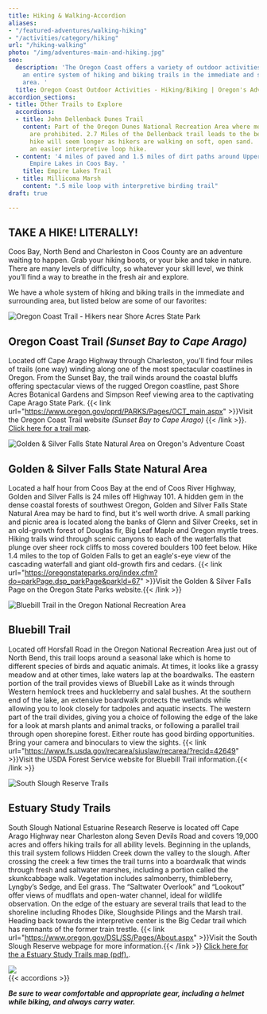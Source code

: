 ```yaml
---
title: Hiking & Walking-Accordion
aliases:
- "/featured-adventures/walking-hiking"
- "/activities/category/hiking"
url: "/hiking-walking"
photo: "/img/adventures-main-and-hiking.jpg"
seo:
  description: 'The Oregon Coast offers a variety of outdoor activities including
    an entire system of hiking and biking trails in the immediate and surrounding
    area. '
  title: Oregon Coast Outdoor Activities - Hiking/Biking | Oregon's Adventure Coast
accordion_sections:
- title: Other Trails to Explore
  accordions:
  - title: John Dellenback Dunes Trail
    content: Part of the Oregon Dunes National Recreation Area where motorized vehicles
      are prohibited. 2.7 Miles of the Dellenback trail leads to the beach, but the
      hike will seem longer as hikers are walking on soft, open sand.  There is also
      an easier interpretive loop hike.
  - content: '4 miles of paved and 1.5 miles of dirt paths around Upper and Lower
      Empire Lakes in Coos Bay. '
    title: Empire Lakes Trail
  - title: Millicoma Marsh
    content: ".5 mile loop with interpretive birding trail"
draft: true

---
```

## TAKE A HIKE! LITERALLY!

Coos Bay, North Bend and Charleston in Coos County are an adventure waiting to happen. Grab your hiking boots, or your bike and take in nature. There are many levels of difficulty, so whatever your skill level, we think you’ll find a way to breathe in the fresh air and explore.

We have a whole system of hiking and biking trails in the immediate and surrounding area, but listed below are some of our favorites:

![Oregon Coast Trail - Hikers near Shore Acres State Park](/img/hiking-shore-acres-kids.jpg)

## Oregon Coast Trail _(Sunset Bay to Cape Arago)_

Located off Cape Arago Highway through Charleston, you’ll find four miles of trails (one way) winding along one of the most spectacular coastlines in Oregon. From the Sunset Bay, the trail winds around the coastal bluffs offering spectacular views of the rugged Oregon coastline, past Shore Acres Botanical Gardens and Simpson Reef viewing area to the captivating Cape Arago State Park. {{< link url="https://www.oregon.gov/oprd/PARKS/Pages/OCT_main.aspx" >}}Visit the Oregon Coast Trail website _(Sunset Bay to Cape Arago)_ {{< /link >}}.  [Click here for a trail map](https://www.oregon.gov/oprd/PARKS/docs/OCT_g.pdf).

<div class="margin-50px-top"></div>

![Golden & Silver Falls State Natural Area on Oregon's Adventure Coast](/img/hiking-falls-woman-dog.jpg)

## Golden & Silver Falls State Natural Area

Located a half hour from Coos Bay at the end of Coos River Highway, Golden and Silver Falls is 24 miles off Highway 101. A hidden gem in the dense coastal forests of southwest Oregon, Golden and Silver Falls State Natural Area may be hard to find, but it's well worth drive. A small parking and picnic area is located along the banks of Glenn and Silver Creeks, set in an old-growth forest of Douglas fir, Big Leaf Maple and Oregon myrtle trees. Hiking trails wind through scenic canyons to each of the waterfalls that plunge over sheer rock cliffs to moss covered boulders 100 feet below. Hike 1.4 miles to the top of Golden Falls to get an eagle's-eye view of the cascading waterfall and giant old-growth firs and cedars. {{< link url="https://oregonstateparks.org/index.cfm?do=parkPage.dsp_parkPage&parkId=67" >}}Visit the Golden & Silver Falls Page on the Oregon State Parks website.{{< /link >}}

<div class="margin-50px-top"></div>

![Bluebill Trail in the Oregon National Recreation Area](/img/hiking-bluebill-trail.jpg)

## Bluebill Trail

Located off Horsfall Road in the Oregon National Recreation Area just out of North Bend, this trail loops around a seasonal lake which is home to different species of birds and aquatic animals. At times, it looks like a grassy meadow and at other times, lake waters lap at the boardwalks. The eastern portion of the trail provides views of Bluebill Lake as it winds through Western hemlock trees and huckleberry and salal bushes. At the southern end of the lake, an extensive boardwalk protects the wetlands while allowing you to look closely for tadpoles and aquatic insects. The western part of the trail divides, giving you a choice of following the edge of the lake for a look at marsh plants and animal tracks, or following a parallel trail through open shorepine forest. Either route has good birding opportunities. Bring your camera and binoculars to view the sights. {{< link url="https://www.fs.usda.gov/recarea/siuslaw/recarea/?recid=42649" >}}Visit the USDA Forest Service website for Bluebill Trail information.{{< /link >}}

<div class="margin-50px-top"></div>

![South Slough Reserve Trails](/img/hiking-boardwalk-field.jpg)

## Estuary Study Trails

South Slough National Estuarine Research Reserve is located off Cape Arago Highway near Charleston along Seven Devils Road and covers 19,000 acres and offers hiking trails for all ability levels. Beginning in the uplands,  this trail system follows Hidden Creek down the valley to the slough.  After crossing the creek a few times the trail turns into a boardwalk that winds through fresh and saltwater marshes, including a portion called the skunkcabbage walk.  Vegetation includes salmonberry, thimbleberry, Lyngby’s Sedge, and Eel grass.  The “Saltwater Overlook” and “Lookout” offer views of mudflats and open-water channel, ideal for wildlife observation.  On the edge of the estuary are several trails that lead to the shoreline including Rhodes Dike, Sloughside Pilings and the Marsh trail.  Heading back towards the interpretive center is the Big Cedar trail which has remnants of the former train trestle. {{< link url="https://www.oregon.gov/DSL/SS/Pages/About.aspx" >}}Visit the South Slough Reserve webpage for more information.{{< /link >}} [Click here for the a Estuary Study Trails map (pdf).](https://www.oregon.gov/dsl/SS/Documents/south_slough_brochure_0415.pdf).

![](/img/hiking-dunes-alt.jpg)  
{{< accordions >}}

**_Be sure to wear comfortable and appropriate gear, including a helmet while biking, and always carry water._**
